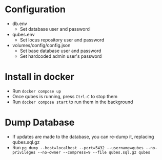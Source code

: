 # Configuration
- db.env
    - Set database user and password
- qubes.env
    - Set locus repository user and password
- volumes/config/config.json
    - Set base database user and password
    - Set hardcoded admin user's password

# Install in docker
- Run `docker compose up`
- Once qubes is running, press `Ctrl-C` to stop them
- Run `docker compose start` to run them in the background

# Dump Database
- If updates are made to the database, you can re-dump it, replacing qubes.sql.gz
- Run `pg_dump --host=localhost --port=5432 --username=qubes --no-privileges --no-owner --compress=9 --file qubes.sql.gz qubes`

